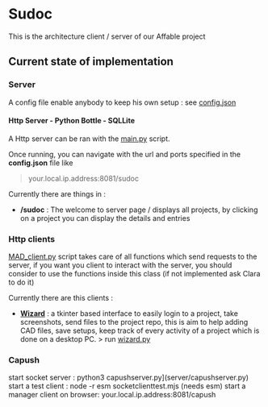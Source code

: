 # Sudoc 
This is the architecture client / server of our Affable project

## Current state of implementation

### Server 

A config file enable anybody to keep his own setup : see [config.json](config.json)

#### Http Server - Python Bottle - SQLLite
A Http server can be ran with the [main.py](server/main.py) script.

Once running, you can navigate with the url and ports specified in the **config.json** file like 
> your.local.ip.address:8081/sudoc

Currently there are things in : 
- **/sudoc** : The welcome to server page / displays all projects, by clicking on a project you can display the details and entries
<!-- - **/mad/api** : The future subdomain which will listen to requests for accessing realtime datas from influxdb, allow to automatically generate reports on a lab, a machine, a project.
- **/mad/manager** : The interface for managing projects (creating new, editing, adding users)
- **/mad/postpage** : to post a file to a project (only project ID based for now) -->

<!-- #### MQTT Server - InfluxDB
If you have an installation of MQTT and influxdb, you can run the script [main.py](server/main.py) which only takes care of listening MQTT messages and save them inside influxdb
 -->
### Http clients
[MAD_client.py](clients/MAD_client.py) script takes care of all functions which send requests to the server, if you want you client to interact with the server, you should consider to use the functions inside this class (if not implemented ask Clara to do it)

Currently there are this clients : 
- **[Wizard](clients/Wizard)** : a tkinter based interface to easily login to a project, take screenshots, send files to the project repo, this is aim to help adding CAD files, save setups, keep track of every activity of a project which is done on a desktop PC. > run [wizard.py](clients/Wizard/wizard.py)
<!-- 
- OLD **[SatanicBot](clients/bots/SatanicBot)** : Alphabot1, Kevin's repo for his advances on robot displacement on a table

- **[Marcello](clients/bots/Marcello)** : Alphabot2, Clara's repo for her advances on gesture based interaction with the table robot -->

### Capush
start socket server : python3 capushserver.py](server/capushserver.py)
start a test client : node -r esm socketclienttest.mjs  (needs esm)
start a manager client on browser: your.local.ip.address:8081/capush
